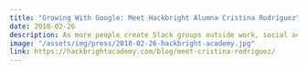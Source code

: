```yaml
---
title: "Growing With Google: Meet Hackbright Alumna Cristina Rodríguez"
date: 2018-02-26
description: As more people create Slack groups outside work, social activity is shifting off of Facebook.
image: "/assets/img/press/2018-02-26-hackbright-academy.jpg"
link: https://hackbrightacademy.com/blog/meet-cristina-rodriguez/
---
```

